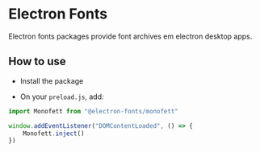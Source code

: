 # Electron Fonts

Electron fonts packages provide font archives em electron desktop apps.

## How to use

* Install the package

* On your `preload.js`, add:

```ts
import Monofett from "@electron-fonts/monofett"

window.addEventListener("DOMContentLoaded", () => {
    Monofett.inject()
})
```